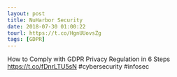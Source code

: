 ```yaml
---
layout: post
title: NuHarbor Security
date: 2018-07-30 01:00:22
tourl: https://t.co/HgnUUovsZg
tags: [GDPR]
---
```

How to Comply with GDPR Privacy Regulation in 6 Steps https://t.co/fDnrLTU5sN #cybersecurity #infosec